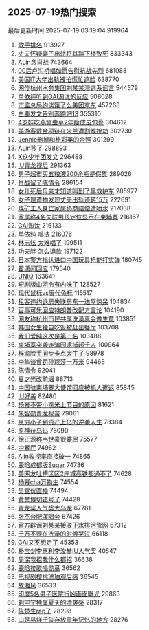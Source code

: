 ## 2025-07-19热门搜索 
最后更新时间 2025-07-19 03:19:04.919964 
1. [歌手排名](https://s.weibo.com/weibo?q=%E6%AD%8C%E6%89%8B%E6%8E%92%E5%90%8D&t=31&band_rank=1&Refer=top) 913927
1. [丈夫怀疑妻子出轨将其踹下楼致死](https://s.weibo.com/weibo?q=%23%E4%B8%88%E5%A4%AB%E6%80%80%E7%96%91%E5%A6%BB%E5%AD%90%E5%87%BA%E8%BD%A8%E5%B0%86%E5%85%B6%E8%B8%B9%E4%B8%8B%E6%A5%BC%E8%87%B4%E6%AD%BB%23&t=31&band_rank=4&Refer=top) 833343
1. [ALin念肖战](https://s.weibo.com/weibo?q=ALin%E5%BF%B5%E8%82%96%E6%88%98&t=31&band_rank=2&Refer=top) 743664
1. [00后卢沟桥唱如愿告慰抗战先烈](https://s.weibo.com/weibo?q=%2300%E5%90%8E%E5%8D%A2%E6%B2%9F%E6%A1%A5%E5%94%B1%E5%A6%82%E6%84%BF%E5%91%8A%E6%85%B0%E6%8A%97%E6%88%98%E5%85%88%E7%83%88%23&t=31&band_rank=3&Refer=top) 681088
1. [美国IT大佬出轨被拍慌忙遮脸](https://s.weibo.com/weibo?q=%23%E7%BE%8E%E5%9B%BDIT%E5%A4%A7%E4%BD%AC%E5%87%BA%E8%BD%A8%E8%A2%AB%E6%8B%8D%E6%85%8C%E5%BF%99%E9%81%AE%E8%84%B8%23&t=31&band_rank=1&Refer=top) 638770
1. [网传杭州水务集团刘某某潜逃系谣言](https://s.weibo.com/weibo?q=%23%E7%BD%91%E4%BC%A0%E6%9D%AD%E5%B7%9E%E6%B0%B4%E5%8A%A1%E9%9B%86%E5%9B%A2%E5%88%98%E6%9F%90%E6%9F%90%E6%BD%9C%E9%80%83%E7%B3%BB%E8%B0%A3%E8%A8%80%23&t=31&band_rank=5&Refer=top) 544579
1. [单依纯听到GAI淘汰的反应](https://s.weibo.com/weibo?q=%23%E5%8D%95%E4%BE%9D%E7%BA%AF%E5%90%AC%E5%88%B0GAI%E6%B7%98%E6%B1%B0%E7%9A%84%E5%8F%8D%E5%BA%94%23&t=31&band_rank=7&Refer=top) 508028
1. [市监总局约谈饿了么美团京东](https://s.weibo.com/weibo?q=%23%E5%B8%82%E7%9B%91%E6%80%BB%E5%B1%80%E7%BA%A6%E8%B0%88%E9%A5%BF%E4%BA%86%E4%B9%88%E7%BE%8E%E5%9B%A2%E4%BA%AC%E4%B8%9C%23&t=31&band_rank=6&Refer=top) 457268
1. [白鹿发文告别奔跑吧13](https://s.weibo.com/weibo?q=%23%E7%99%BD%E9%B9%BF%E5%8F%91%E6%96%87%E5%91%8A%E5%88%AB%E5%A5%94%E8%B7%91%E5%90%A713%23&t=31&band_rank=8&Refer=top) 355310
1. [4岁娃吃燕窝虫草2年瘦成皮包骨](https://s.weibo.com/weibo?q=%234%E5%B2%81%E5%A8%83%E5%90%83%E7%87%95%E7%AA%9D%E8%99%AB%E8%8D%892%E5%B9%B4%E7%98%A6%E6%88%90%E7%9A%AE%E5%8C%85%E9%AA%A8%23&t=31&band_rank=9&Refer=top) 304612
1. [美游客戴金项链在米兰遭割喉抢劫](https://s.weibo.com/weibo?q=%23%E7%BE%8E%E6%B8%B8%E5%AE%A2%E6%88%B4%E9%87%91%E9%A1%B9%E9%93%BE%E5%9C%A8%E7%B1%B3%E5%85%B0%E9%81%AD%E5%89%B2%E5%96%89%E6%8A%A2%E5%8A%AB%23&t=31&band_rank=10&Refer=top) 302730
1. [Jennie删掉和朴彩英的合照](https://s.weibo.com/weibo?q=%23Jennie%E5%88%A0%E6%8E%89%E5%92%8C%E6%9C%B4%E5%BD%A9%E8%8B%B1%E7%9A%84%E5%90%88%E7%85%A7%23&t=31&band_rank=11&Refer=top) 301299
1. [ALin秒了](https://s.weibo.com/weibo?q=ALin%E7%A7%92%E4%BA%86&t=31&band_rank=12&Refer=top) 298893
1. [X玖少年团发文](https://s.weibo.com/weibo?q=%23X%E7%8E%96%E5%B0%91%E5%B9%B4%E5%9B%A2%E5%8F%91%E6%96%87%23&t=31&band_rank=13&Refer=top) 296488
1. [IU青龙视后](https://s.weibo.com/weibo?q=%23IU%E9%9D%92%E9%BE%99%E8%A7%86%E5%90%8E%23&t=31&band_rank=14&Refer=top) 291363
1. [男子超市买五粮液200余瓶是假货](https://s.weibo.com/weibo?q=%23%E7%94%B7%E5%AD%90%E8%B6%85%E5%B8%82%E4%B9%B0%E4%BA%94%E7%B2%AE%E6%B6%B2200%E4%BD%99%E7%93%B6%E6%98%AF%E5%81%87%E8%B4%A7%23&t=31&band_rank=15&Refer=top) 289026
1. [肖战留了陈情令](https://s.weibo.com/weibo?q=%E8%82%96%E6%88%98%E7%95%99%E4%BA%86%E9%99%88%E6%83%85%E4%BB%A4&t=31&band_rank=16&Refer=top) 286154
1. [女儿死后母亲才知道叫到了黑救护车](https://s.weibo.com/weibo?q=%23%E5%A5%B3%E5%84%BF%E6%AD%BB%E5%90%8E%E6%AF%8D%E4%BA%B2%E6%89%8D%E7%9F%A5%E9%81%93%E5%8F%AB%E5%88%B0%E4%BA%86%E9%BB%91%E6%95%91%E6%8A%A4%E8%BD%A6%23&t=31&band_rank=17&Refer=top) 285977
1. [女子理遗物发现丈夫出轨还转15万](https://s.weibo.com/weibo?q=%23%E5%A5%B3%E5%AD%90%E7%90%86%E9%81%97%E7%89%A9%E5%8F%91%E7%8E%B0%E4%B8%88%E5%A4%AB%E5%87%BA%E8%BD%A8%E8%BF%98%E8%BD%AC15%E4%B8%87%23&t=31&band_rank=18&Refer=top) 222691
1. [煤矿工人身亡家属协商赔偿遭喷水](https://s.weibo.com/weibo?q=%23%E7%85%A4%E7%9F%BF%E5%B7%A5%E4%BA%BA%E8%BA%AB%E4%BA%A1%E5%AE%B6%E5%B1%9E%E5%8D%8F%E5%95%86%E8%B5%94%E5%81%BF%E9%81%AD%E5%96%B7%E6%B0%B4%23&t=31&band_rank=19&Refer=top) 217038
1. [家属称4名失联男孩定位显示在柬埔寨](https://s.weibo.com/weibo?q=%23%E5%AE%B6%E5%B1%9E%E7%A7%B04%E5%90%8D%E5%A4%B1%E8%81%94%E7%94%B7%E5%AD%A9%E5%AE%9A%E4%BD%8D%E6%98%BE%E7%A4%BA%E5%9C%A8%E6%9F%AC%E5%9F%94%E5%AF%A8%23&t=31&band_rank=20&Refer=top) 216167
1. [GAI淘汰](https://s.weibo.com/weibo?q=GAI%E6%B7%98%E6%B1%B0&t=31&band_rank=21&Refer=top) 216133
1. [单依纯 唱法](https://s.weibo.com/weibo?q=%E5%8D%95%E4%BE%9D%E7%BA%AF%20%E5%94%B1%E6%B3%95&t=31&band_rank=22&Refer=top) 216076
1. [林志炫 太难唱了](https://s.weibo.com/weibo?q=%E6%9E%97%E5%BF%97%E7%82%AB%20%E5%A4%AA%E9%9A%BE%E5%94%B1%E4%BA%86&t=31&band_rank=23&Refer=top) 199511
1. [功夫胖 怎么退款](https://s.weibo.com/weibo?q=%E5%8A%9F%E5%A4%AB%E8%83%96%20%E6%80%8E%E4%B9%88%E9%80%80%E6%AC%BE&t=31&band_rank=24&Refer=top) 197122
1. [日本警方指认进口中国玩具枪能打实弹](https://s.weibo.com/weibo?q=%23%E6%97%A5%E6%9C%AC%E8%AD%A6%E6%96%B9%E6%8C%87%E8%AE%A4%E8%BF%9B%E5%8F%A3%E4%B8%AD%E5%9B%BD%E7%8E%A9%E5%85%B7%E6%9E%AA%E8%83%BD%E6%89%93%E5%AE%9E%E5%BC%B9%23&t=31&band_rank=25&Refer=top) 180745
1. [翟潇闻回应](https://s.weibo.com/weibo?q=%E7%BF%9F%E6%BD%87%E9%97%BB%E5%9B%9E%E5%BA%94&t=31&band_rank=26&Refer=top) 179540
1. [UNIQ](https://s.weibo.com/weibo?q=UNIQ&t=31&band_rank=27&Refer=top) 163641
1. [短剧版山河令有内味了](https://s.weibo.com/weibo?q=%E7%9F%AD%E5%89%A7%E7%89%88%E5%B1%B1%E6%B2%B3%E4%BB%A4%E6%9C%89%E5%86%85%E5%91%B3%E4%BA%86&t=31&band_rank=28&Refer=top) 128527
1. [现代鼠标vs唐代兔标](https://s.weibo.com/weibo?q=%23%E7%8E%B0%E4%BB%A3%E9%BC%A0%E6%A0%87vs%E5%94%90%E4%BB%A3%E5%85%94%E6%A0%87%23&t=31&band_rank=20&Refer=top) 115517
1. [租客违约退房失联房东一进屋惊呆](https://s.weibo.com/weibo?q=%23%E7%A7%9F%E5%AE%A2%E8%BF%9D%E7%BA%A6%E9%80%80%E6%88%BF%E5%A4%B1%E8%81%94%E6%88%BF%E4%B8%9C%E4%B8%80%E8%BF%9B%E5%B1%8B%E6%83%8A%E5%91%86%23&t=31&band_rank=29&Refer=top) 104834
1. [百事可乐回应特朗普改配方言论](https://s.weibo.com/weibo?q=%23%E7%99%BE%E4%BA%8B%E5%8F%AF%E4%B9%90%E5%9B%9E%E5%BA%94%E7%89%B9%E6%9C%97%E6%99%AE%E6%94%B9%E9%85%8D%E6%96%B9%E8%A8%80%E8%AE%BA%23&t=31&band_rank=30&Refer=top) 104190
1. [网友称杭州市民共享洗澡真会做生意](https://s.weibo.com/weibo?q=%23%E7%BD%91%E5%8F%8B%E7%A7%B0%E6%9D%AD%E5%B7%9E%E5%B8%82%E6%B0%91%E5%85%B1%E4%BA%AB%E6%B4%97%E6%BE%A1%E7%9C%9F%E4%BC%9A%E5%81%9A%E7%94%9F%E6%84%8F%23&t=31&band_rank=31&Refer=top) 103851
1. [韩国女生独自吃饭被赶出餐厅](https://s.weibo.com/weibo?q=%23%E9%9F%A9%E5%9B%BD%E5%A5%B3%E7%94%9F%E7%8B%AC%E8%87%AA%E5%90%83%E9%A5%AD%E8%A2%AB%E8%B5%B6%E5%87%BA%E9%A4%90%E5%8E%85%23&t=31&band_rank=32&Refer=top) 103708
1. [我们爱纯这次是第一名](https://s.weibo.com/weibo?q=%E6%88%91%E4%BB%AC%E7%88%B1%E7%BA%AF%E8%BF%99%E6%AC%A1%E6%98%AF%E7%AC%AC%E4%B8%80%E5%90%8D&t=31&band_rank=35&Refer=top) 103488
1. [柬埔寨突袭诈骗园逮捕超千人](https://s.weibo.com/weibo?q=%23%E6%9F%AC%E5%9F%94%E5%AF%A8%E7%AA%81%E8%A2%AD%E8%AF%88%E9%AA%97%E5%9B%AD%E9%80%AE%E6%8D%95%E8%B6%85%E5%8D%83%E4%BA%BA%23&t=31&band_rank=33&Refer=top) 100964
1. [梓渝脸手同步卡点太牛了](https://s.weibo.com/weibo?q=%E6%A2%93%E6%B8%9D%E8%84%B8%E6%89%8B%E5%90%8C%E6%AD%A5%E5%8D%A1%E7%82%B9%E5%A4%AA%E7%89%9B%E4%BA%86&t=31&band_rank=34&Refer=top) 98978
1. [李隼谈曾罚孙颖莎一万米](https://s.weibo.com/weibo?q=%23%E6%9D%8E%E9%9A%BC%E8%B0%88%E6%9B%BE%E7%BD%9A%E5%AD%99%E9%A2%96%E8%8E%8E%E4%B8%80%E4%B8%87%E7%B1%B3%23&t=31&band_rank=36&Refer=top) 94468
1. [陈情令](https://s.weibo.com/weibo?q=%E9%99%88%E6%83%85%E4%BB%A4&t=31&band_rank=37&Refer=top) 92041
1. [夏之光改前缀](https://s.weibo.com/weibo?q=%23%E5%A4%8F%E4%B9%8B%E5%85%89%E6%94%B9%E5%89%8D%E7%BC%80%23&t=31&band_rank=38&Refer=top) 88713
1. [中国驻柬埔寨大使馆回应被抓人遣返](https://s.weibo.com/weibo?q=%23%E4%B8%AD%E5%9B%BD%E9%A9%BB%E6%9F%AC%E5%9F%94%E5%AF%A8%E5%A4%A7%E4%BD%BF%E9%A6%86%E5%9B%9E%E5%BA%94%E8%A2%AB%E6%8A%93%E4%BA%BA%E9%81%A3%E8%BF%94%23&t=31&band_rank=20&Refer=top) 85845
1. [IU好美](https://s.weibo.com/weibo?q=IU%E5%A5%BD%E7%BE%8E&t=31&band_rank=39&Refer=top) 82480
1. [杨幂不带小糯米上节目的原因](https://s.weibo.com/weibo?q=%23%E6%9D%A8%E5%B9%82%E4%B8%8D%E5%B8%A6%E5%B0%8F%E7%B3%AF%E7%B1%B3%E4%B8%8A%E8%8A%82%E7%9B%AE%E7%9A%84%E5%8E%9F%E5%9B%A0%23&t=31&band_rank=40&Refer=top) 81621
1. [朱智勋青龙视帝](https://s.weibo.com/weibo?q=%23%E6%9C%B1%E6%99%BA%E5%8B%8B%E9%9D%92%E9%BE%99%E8%A7%86%E5%B8%9D%23&t=31&band_rank=41&Refer=top) 79061
1. [从穷小子到资产上亿的逆袭人生](https://s.weibo.com/weibo?q=%E4%BB%8E%E7%A9%B7%E5%B0%8F%E5%AD%90%E5%88%B0%E8%B5%84%E4%BA%A7%E4%B8%8A%E4%BA%BF%E7%9A%84%E9%80%86%E8%A2%AD%E4%BA%BA%E7%94%9F&t=31&band_rank=42&Refer=top) 78384
1. [原神菈乌玛](https://s.weibo.com/weibo?q=%23%E5%8E%9F%E7%A5%9E%E8%8F%88%E4%B9%8C%E7%8E%9B%23&t=31&band_rank=43&Refer=top) 76090
1. [徐正源称韦世豪很委屈](https://s.weibo.com/weibo?q=%23%E5%BE%90%E6%AD%A3%E6%BA%90%E7%A7%B0%E9%9F%A6%E4%B8%96%E8%B1%AA%E5%BE%88%E5%A7%94%E5%B1%88%23&t=31&band_rank=31&Refer=top) 75577
1. [中餐厅](https://s.weibo.com/weibo?q=%E4%B8%AD%E9%A4%90%E5%8E%85&t=31&band_rank=44&Refer=top) 74962
1. [Alin收视率直接破一](https://s.weibo.com/weibo?q=%23Alin%E6%94%B6%E8%A7%86%E7%8E%87%E7%9B%B4%E6%8E%A5%E7%A0%B4%E4%B8%80%23&t=31&band_rank=43&Refer=top) 74865
1. [鹿晗成都版Sugar](https://s.weibo.com/weibo?q=%E9%B9%BF%E6%99%97%E6%88%90%E9%83%BD%E7%89%88Sugar&t=31&band_rank=46&Refer=top) 74736
1. [美网友吐槽区区2座城高铁都通不了](https://s.weibo.com/weibo?q=%23%E7%BE%8E%E7%BD%91%E5%8F%8B%E5%90%90%E6%A7%BD%E5%8C%BA%E5%8C%BA2%E5%BA%A7%E5%9F%8E%E9%AB%98%E9%93%81%E9%83%BD%E9%80%9A%E4%B8%8D%E4%BA%86%23&t=31&band_rank=47&Refer=top) 74628
1. [杨幂cha万物生](https://s.weibo.com/weibo?q=%E6%9D%A8%E5%B9%82cha%E4%B8%87%E7%89%A9%E7%94%9F&t=31&band_rank=45&Refer=top) 74554
1. [吴宣仪直播](https://s.weibo.com/weibo?q=%E5%90%B4%E5%AE%A3%E4%BB%AA%E7%9B%B4%E6%92%AD&t=31&band_rank=49&Refer=top) 74494
1. [黄誉博切错号了](https://s.weibo.com/weibo?q=%E9%BB%84%E8%AA%89%E5%8D%9A%E5%88%87%E9%94%99%E5%8F%B7%E4%BA%86&t=31&band_rank=50&Refer=top) 74428
1. [青龙奖人气奖大乌龙](https://s.weibo.com/weibo?q=%23%E9%9D%92%E9%BE%99%E5%A5%96%E4%BA%BA%E6%B0%94%E5%A5%96%E5%A4%A7%E4%B9%8C%E9%BE%99%23&t=31&band_rank=47&Refer=top) 67781
1. [张杰合肥演唱会](https://s.weibo.com/weibo?q=%23%E5%BC%A0%E6%9D%B0%E5%90%88%E8%82%A5%E6%BC%94%E5%94%B1%E4%BC%9A%23&t=31&band_rank=48&Refer=top) 67426
1. [官方辟谣刘某某接驳下水排污管网](https://s.weibo.com/weibo?q=%23%E5%AE%98%E6%96%B9%E8%BE%9F%E8%B0%A3%E5%88%98%E6%9F%90%E6%9F%90%E6%8E%A5%E9%A9%B3%E4%B8%8B%E6%B0%B4%E6%8E%92%E6%B1%A1%E7%AE%A1%E7%BD%91%23&t=31&band_rank=49&Refer=top) 67312
1. [千万不要在洗澡的时候哭泣](https://s.weibo.com/weibo?q=%E5%8D%83%E4%B8%87%E4%B8%8D%E8%A6%81%E5%9C%A8%E6%B4%97%E6%BE%A1%E7%9A%84%E6%97%B6%E5%80%99%E5%93%AD%E6%B3%A3&t=31&band_rank=50&Refer=top) 66118
1. [GAI又不想走了](https://s.weibo.com/weibo?q=GAI%E5%8F%88%E4%B8%8D%E6%83%B3%E8%B5%B0%E4%BA%86&t=31&band_rank=26&Refer=top) 45353
1. [朴宝剑李惠利李浚赫IU人气奖](https://s.weibo.com/weibo?q=%23%E6%9C%B4%E5%AE%9D%E5%89%91%E6%9D%8E%E6%83%A0%E5%88%A9%E6%9D%8E%E6%B5%9A%E8%B5%ABIU%E4%BA%BA%E6%B0%94%E5%A5%96%23&t=31&band_rank=31&Refer=top) 40547
1. [周深我招我什么都招](https://s.weibo.com/weibo?q=%E5%91%A8%E6%B7%B1%E6%88%91%E6%8B%9B%E6%88%91%E4%BB%80%E4%B9%88%E9%83%BD%E6%8B%9B&t=31&band_rank=39&Refer=top) 36638
1. [鹿晗接歌唱勋章](https://s.weibo.com/weibo?q=%23%E9%B9%BF%E6%99%97%E6%8E%A5%E6%AD%8C%E5%94%B1%E5%8B%8B%E7%AB%A0%23&t=31&band_rank=46&Refer=top) 36562
1. [电视剧樱桃琥珀观后感](https://s.weibo.com/weibo?q=%23%E7%94%B5%E8%A7%86%E5%89%A7%E6%A8%B1%E6%A1%83%E7%90%A5%E7%8F%80%E8%A7%82%E5%90%8E%E6%84%9F%23&t=31&band_rank=48&Refer=top) 36545
1. [故湘风](https://s.weibo.com/weibo?q=%E6%95%85%E6%B9%98%E9%A3%8E&t=31&band_rank=49&Refer=top) 36533
1. [印度5名男子医院行凶画面曝光](https://s.weibo.com/weibo?q=%23%E5%8D%B0%E5%BA%A65%E5%90%8D%E7%94%B7%E5%AD%90%E5%8C%BB%E9%99%A2%E8%A1%8C%E5%87%B6%E7%94%BB%E9%9D%A2%E6%9B%9D%E5%85%89%23&t=31&band_rank=32&Refer=top) 29863
1. [刘宇宁独属夏天的清爽感](https://s.weibo.com/weibo?q=%E5%88%98%E5%AE%87%E5%AE%81%E7%8B%AC%E5%B1%9E%E5%A4%8F%E5%A4%A9%E7%9A%84%E6%B8%85%E7%88%BD%E6%84%9F&t=31&band_rank=41&Refer=top) 28317
1. [陈楚生rap了](https://s.weibo.com/weibo?q=%23%E9%99%88%E6%A5%9A%E7%94%9Frap%E4%BA%86%23&t=31&band_rank=44&Refer=top) 28298
1. [山是易烊千玺存放童年记忆的地方](https://s.weibo.com/weibo?q=%E5%B1%B1%E6%98%AF%E6%98%93%E7%83%8A%E5%8D%83%E7%8E%BA%E5%AD%98%E6%94%BE%E7%AB%A5%E5%B9%B4%E8%AE%B0%E5%BF%86%E7%9A%84%E5%9C%B0%E6%96%B9&t=31&band_rank=49&Refer=top) 28276
